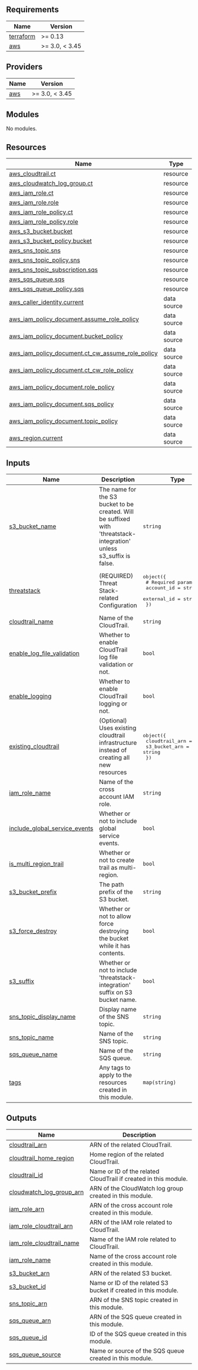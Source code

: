 ## Requirements

| Name | Version |
|------|---------|
| <a name="requirement_terraform"></a> [terraform](#requirement\_terraform) | >= 0.13 |
| <a name="requirement_aws"></a> [aws](#requirement\_aws) | >= 3.0, < 3.45 |

## Providers

| Name | Version |
|------|---------|
| <a name="provider_aws"></a> [aws](#provider\_aws) | >= 3.0, < 3.45 |

## Modules

No modules.

## Resources

| Name | Type |
|------|------|
| [aws_cloudtrail.ct](https://registry.terraform.io/providers/-/aws/latest/docs/resources/cloudtrail) | resource |
| [aws_cloudwatch_log_group.ct](https://registry.terraform.io/providers/-/aws/latest/docs/resources/cloudwatch_log_group) | resource |
| [aws_iam_role.ct](https://registry.terraform.io/providers/-/aws/latest/docs/resources/iam_role) | resource |
| [aws_iam_role.role](https://registry.terraform.io/providers/-/aws/latest/docs/resources/iam_role) | resource |
| [aws_iam_role_policy.ct](https://registry.terraform.io/providers/-/aws/latest/docs/resources/iam_role_policy) | resource |
| [aws_iam_role_policy.role](https://registry.terraform.io/providers/-/aws/latest/docs/resources/iam_role_policy) | resource |
| [aws_s3_bucket.bucket](https://registry.terraform.io/providers/-/aws/latest/docs/resources/s3_bucket) | resource |
| [aws_s3_bucket_policy.bucket](https://registry.terraform.io/providers/-/aws/latest/docs/resources/s3_bucket_policy) | resource |
| [aws_sns_topic.sns](https://registry.terraform.io/providers/-/aws/latest/docs/resources/sns_topic) | resource |
| [aws_sns_topic_policy.sns](https://registry.terraform.io/providers/-/aws/latest/docs/resources/sns_topic_policy) | resource |
| [aws_sns_topic_subscription.sqs](https://registry.terraform.io/providers/-/aws/latest/docs/resources/sns_topic_subscription) | resource |
| [aws_sqs_queue.sqs](https://registry.terraform.io/providers/-/aws/latest/docs/resources/sqs_queue) | resource |
| [aws_sqs_queue_policy.sqs](https://registry.terraform.io/providers/-/aws/latest/docs/resources/sqs_queue_policy) | resource |
| [aws_caller_identity.current](https://registry.terraform.io/providers/-/aws/latest/docs/data-sources/caller_identity) | data source |
| [aws_iam_policy_document.assume_role_policy](https://registry.terraform.io/providers/-/aws/latest/docs/data-sources/iam_policy_document) | data source |
| [aws_iam_policy_document.bucket_policy](https://registry.terraform.io/providers/-/aws/latest/docs/data-sources/iam_policy_document) | data source |
| [aws_iam_policy_document.ct_cw_assume_role_policy](https://registry.terraform.io/providers/-/aws/latest/docs/data-sources/iam_policy_document) | data source |
| [aws_iam_policy_document.ct_cw_role_policy](https://registry.terraform.io/providers/-/aws/latest/docs/data-sources/iam_policy_document) | data source |
| [aws_iam_policy_document.role_policy](https://registry.terraform.io/providers/-/aws/latest/docs/data-sources/iam_policy_document) | data source |
| [aws_iam_policy_document.sqs_policy](https://registry.terraform.io/providers/-/aws/latest/docs/data-sources/iam_policy_document) | data source |
| [aws_iam_policy_document.topic_policy](https://registry.terraform.io/providers/-/aws/latest/docs/data-sources/iam_policy_document) | data source |
| [aws_region.current](https://registry.terraform.io/providers/-/aws/latest/docs/data-sources/region) | data source |

## Inputs

| Name | Description | Type | Default | Required |
|------|-------------|------|---------|:--------:|
| <a name="input_s3_bucket_name"></a> [s3\_bucket\_name](#input\_s3\_bucket\_name) | The name for the S3 bucket to be created. Will be suffixed with 'threatstack-integration' unless s3\_suffix is false. | `string` | n/a | yes |
| <a name="input_threatstack"></a> [threatstack](#input\_threatstack) | (REQUIRED) Threat Stack-related Configuration | <pre>object({<br>    # Required parameters<br>    account_id  = string<br>    external_id = string<br>  })</pre> | n/a | yes |
| <a name="input_cloudtrail_name"></a> [cloudtrail\_name](#input\_cloudtrail\_name) | Name of the CloudTrail. | `string` | `"ThreatStackIntegration"` | no |
| <a name="input_enable_log_file_validation"></a> [enable\_log\_file\_validation](#input\_enable\_log\_file\_validation) | Whether to enable CloudTrail log file validation or not. | `bool` | `true` | no |
| <a name="input_enable_logging"></a> [enable\_logging](#input\_enable\_logging) | Whether to enable CloudTrail logging or not. | `bool` | `true` | no |
| <a name="input_existing_cloudtrail"></a> [existing\_cloudtrail](#input\_existing\_cloudtrail) | (Optional) Uses existing cloudtrail infrastructure instead of creating all new resources | <pre>object({<br>    cloudtrail_arn = string<br>    s3_bucket_arn  = string<br>  })</pre> | `null` | no |
| <a name="input_iam_role_name"></a> [iam\_role\_name](#input\_iam\_role\_name) | Name of the cross account IAM role. | `string` | `"ThreatStackIntegration"` | no |
| <a name="input_include_global_service_events"></a> [include\_global\_service\_events](#input\_include\_global\_service\_events) | Whether or not to include global service events. | `bool` | `true` | no |
| <a name="input_is_multi_region_trail"></a> [is\_multi\_region\_trail](#input\_is\_multi\_region\_trail) | Whether or not to create trail as multi-region. | `bool` | `true` | no |
| <a name="input_s3_bucket_prefix"></a> [s3\_bucket\_prefix](#input\_s3\_bucket\_prefix) | The path prefix of the S3 bucket. | `string` | `"/"` | no |
| <a name="input_s3_force_destroy"></a> [s3\_force\_destroy](#input\_s3\_force\_destroy) | Whether or not to allow force destroying the bucket while it has contents. | `bool` | `false` | no |
| <a name="input_s3_suffix"></a> [s3\_suffix](#input\_s3\_suffix) | Whether or not to include 'threatstack-integration' suffix on S3 bucket name. | `bool` | `true` | no |
| <a name="input_sns_topic_display_name"></a> [sns\_topic\_display\_name](#input\_sns\_topic\_display\_name) | Display name of the SNS topic. | `string` | `"Threat Stack integration topic."` | no |
| <a name="input_sns_topic_name"></a> [sns\_topic\_name](#input\_sns\_topic\_name) | Name of the SNS topic. | `string` | `"ThreatStackIntegration"` | no |
| <a name="input_sqs_queue_name"></a> [sqs\_queue\_name](#input\_sqs\_queue\_name) | Name of the SQS queue. | `string` | `"ThreatStackIntegration"` | no |
| <a name="input_tags"></a> [tags](#input\_tags) | Any tags to apply to the resources created in this module. | `map(string)` | `{}` | no |

## Outputs

| Name | Description |
|------|-------------|
| <a name="output_cloudtrail_arn"></a> [cloudtrail\_arn](#output\_cloudtrail\_arn) | ARN of the related CloudTrail. |
| <a name="output_cloudtrail_home_region"></a> [cloudtrail\_home\_region](#output\_cloudtrail\_home\_region) | Home region of the related CloudTrail. |
| <a name="output_cloudtrail_id"></a> [cloudtrail\_id](#output\_cloudtrail\_id) | Name or ID of the related CloudTrail if created in this module. |
| <a name="output_cloudwatch_log_group_arn"></a> [cloudwatch\_log\_group\_arn](#output\_cloudwatch\_log\_group\_arn) | ARN of the CloudWatch log group created in this module. |
| <a name="output_iam_role_arn"></a> [iam\_role\_arn](#output\_iam\_role\_arn) | ARN of the cross account role created in this module. |
| <a name="output_iam_role_cloudtrail_arn"></a> [iam\_role\_cloudtrail\_arn](#output\_iam\_role\_cloudtrail\_arn) | ARN of the IAM role related to CloudTrail. |
| <a name="output_iam_role_cloudtrail_name"></a> [iam\_role\_cloudtrail\_name](#output\_iam\_role\_cloudtrail\_name) | Name of the IAM role related to CloudTrail. |
| <a name="output_iam_role_name"></a> [iam\_role\_name](#output\_iam\_role\_name) | Name of the cross account role created in this module. |
| <a name="output_s3_bucket_arn"></a> [s3\_bucket\_arn](#output\_s3\_bucket\_arn) | ARN of the related S3 bucket. |
| <a name="output_s3_bucket_id"></a> [s3\_bucket\_id](#output\_s3\_bucket\_id) | Name or ID of the related S3 bucket if created in this module. |
| <a name="output_sns_topic_arn"></a> [sns\_topic\_arn](#output\_sns\_topic\_arn) | ARN of the SNS topic created in this module. |
| <a name="output_sqs_queue_arn"></a> [sqs\_queue\_arn](#output\_sqs\_queue\_arn) | ARN of the SQS queue created in this module. |
| <a name="output_sqs_queue_id"></a> [sqs\_queue\_id](#output\_sqs\_queue\_id) | ID of the SQS queue created in this module. |
| <a name="output_sqs_queue_source"></a> [sqs\_queue\_source](#output\_sqs\_queue\_source) | Name or source of the SQS queue created in this module. |
